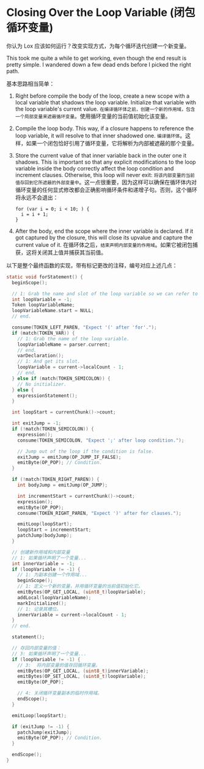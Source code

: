 # Closing Over the Loop Variable (闭包循环变量)

你认为 Lox 应该如何运行？改变实现方式，为每个循环迭代创建一个新变量。

This took me quite a while to get working, even though the end result is pretty
simple. I wandered down a few dead ends before I picked the right path.

基本思路相当简单：

1.  Right before compile the body of the loop, create a new scope with a local
    variable that shadows the loop variable. Initialize that variable with the
    loop variable's current value.
    `在编译循环体之前，创建一个新的作用域，包含一个局部变量来遮蔽循环变量`。使用循环变量的当前值初始化该变量。
2.  Compile the loop body. This way, if a closure happens to reference the loop
    variable, it will resolve to that inner shadowed one.
    `编译循环体`。这样，如果一个闭包恰好引用了循环变量，它将解析为内部被遮蔽的那个变量。
3.  Store the current value of that inner variable back in the outer one it
    shadows. This is important so that any explicit modifications to the loop
    variable inside the body correctly affect the loop condition and increment
    clauses. Otherwise, this loop will never exit:
    `将该内部变量的当前值存回到它所遮蔽的外部变量中`。这一点很重要，因为这样可以确保在循环体内对循环变量的任何显式修改都会正确影响循环条件和递增子句。否则，这个循环将永远不会退出：

    ```lox
    for (var i = 0; i < 10; ) {
      i = i + 1;
    }
    ```

4.  After the body, end the scope where the inner variable is declared. If it
    got captured by the closure, this will close its upvalue and capture the
    current value of it.
    在循环体之后，`结束声明内部变量的作用域`。如果它被闭包捕获，这将关闭其上值并捕获其当前值。

以下是整个最终函数的实现，带有标记更改的注释，编号对应上述几点：

```c
static void forStatement() {
  beginScope();

  // 1: Grab the name and slot of the loop variable so we can refer to it later.
  int loopVariable = -1;
  Token loopVariableName;
  loopVariableName.start = NULL;
  // end.

  consume(TOKEN_LEFT_PAREN, "Expect '(' after 'for'.");
  if (match(TOKEN_VAR)) {
    // 1: Grab the name of the loop variable.
    loopVariableName = parser.current;
    // end.
    varDeclaration();
    // 1: And get its slot.
    loopVariable = current->localCount - 1;
    // end.
  } else if (match(TOKEN_SEMICOLON)) {
    // No initializer.
  } else {
    expressionStatement();
  }

  int loopStart = currentChunk()->count;

  int exitJump = -1;
  if (!match(TOKEN_SEMICOLON)) {
    expression();
    consume(TOKEN_SEMICOLON, "Expect ';' after loop condition.");

    // Jump out of the loop if the condition is false.
    exitJump = emitJump(OP_JUMP_IF_FALSE);
    emitByte(OP_POP); // Condition.
  }

  if (!match(TOKEN_RIGHT_PAREN)) {
    int bodyJump = emitJump(OP_JUMP);

    int incrementStart = currentChunk()->count;
    expression();
    emitByte(OP_POP);
    consume(TOKEN_RIGHT_PAREN, "Expect ')' after for clauses.");

    emitLoop(loopStart);
    loopStart = incrementStart;
    patchJump(bodyJump);
  }

  // 创建新作用域和内部变量
  // 1: 如果循环声明了一个变量...
  int innerVariable = -1;
  if (loopVariable != -1) {
    // 1: 为副本创建一个作用域...
    beginScope();
    // 1: 定义一个新的变量，并用循环变量的当前值初始化它。
    emitBytes(OP_GET_LOCAL, (uint8_t)loopVariable);
    addLocal(loopVariableName);
    markInitialized();
    // 1: 记录其槽位。
    innerVariable = current->localCount - 1;
  }
  // end.

  statement();

  // 存回内部变量的值：
  // 3: 如果循环声明了一个变量...
  if (loopVariable != -1) {
    // 3:  将内部变量的值存回循环变量。
    emitBytes(OP_GET_LOCAL, (uint8_t)innerVariable);
    emitBytes(OP_SET_LOCAL, (uint8_t)loopVariable);
    emitByte(OP_POP);

    // 4: 关闭循环变量副本的临时作用域。
    endScope();
  }

  emitLoop(loopStart);

  if (exitJump != -1) {
    patchJump(exitJump);
    emitByte(OP_POP); // Condition.
  }

  endScope();
}
```
